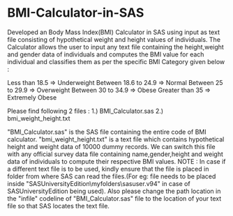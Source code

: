 # BMI-Calculator-in-SAS

Developed an Body Mass Index(BMI) Calculator in SAS using input as text file consisting of hypothetical weight and height values of individuals. The Calculator allows the user to input any text file containing the height,weight and gender data of individuals and computes the BMI value for each individual and classifies them as per the specific BMI Category given below :

Less than 18.5       =>	Underweight
Between 18.6 to 24.9 => Normal
Between 25   to 29.9 => Overweight
Between 30   to 34.9 => Obese
Greater than 35      => Extremely Obese

Please find following 2 files : 1.) BMI_Calculator.sas 2.) bmi_weight_height.txt 

"BMI_Calculator.sas" is the SAS file containing the entire code of BMI calculator. 
"bmi_weight_height.txt" is a text file which contains  hypothetical height and weight data of 10000 dummy records. We can switch this file with any official survey data file containing name,gender,height and weight data of individuals to compute their respective BMI values.
NOTE : In case if a different text file is to be used, kindly ensure that the file is placed in folder from where SAS can read the files.(For eg: file needs to be placed inside "SASUniversityEdition\myfolders\sasuser.v94\" in case of SASUniversityEdition being used). Also please change the path location in the "infile" codeline of "BMI_Calculator.sas" file to the location of your text file so that SAS locates the text file.
